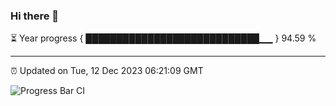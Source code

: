 ### Hi there 👋

⏳ Year progress { ████████████████████████████▁▁ } 94.59 %

---

⏰ Updated on Tue, 12 Dec 2023 06:21:09 GMT

![Progress Bar CI](https://github.com/liununu/liununu/workflows/Progress%20Bar%20CI/badge.svg)
